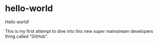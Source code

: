 # hello-world

Hello world!

This is my first attempt to dive into this new super mainstream developers thing called "GitHub".
